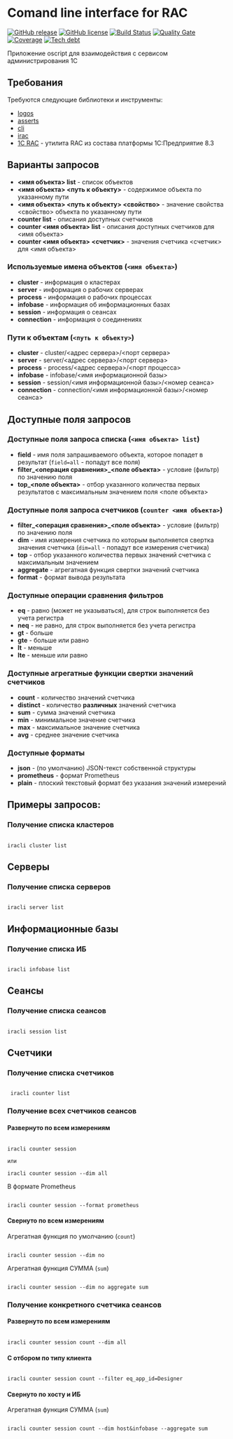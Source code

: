 # Comand line interface for RAC

[![GitHub release](https://img.shields.io/github/release/ArKuznetsov/iracli.svg?style=flat-square)](https://github.com/ArKuznetsov/iracli/releases)
[![GitHub license](https://img.shields.io/github/license/ArKuznetsov/iracli.svg?style=flat-square)](https://github.com/ArKuznetsov/iracli/blob/develop/LICENSE)
[![Build Status](https://img.shields.io/github/workflow/status/ArKuznetsov/iracli/%D0%9A%D0%BE%D0%BD%D1%82%D1%80%D0%BE%D0%BB%D1%8C%20%D0%BA%D0%B0%D1%87%D0%B5%D1%81%D1%82%D0%B2%D0%B0)](https://github.com/arkuznetsov/iracli/actions/)
[![Quality Gate](https://img.shields.io/sonar/quality_gate/iracli?server=https%3A%2F%2Fopen.checkbsl.org&sonarVersion=8.6)](https://open.checkbsl.org/dashboard/index/iracli)
[![Coverage](https://img.shields.io/sonar/coverage/iracli?server=https%3A%2F%2Fopen.checkbsl.org&sonarVersion=8.6)](https://open.checkbsl.org/dashboard/index/iracli)
[![Tech debt](https://img.shields.io/sonar/tech_debt/iracli?server=https%3A%2F%2Fopen.checkbsl.org&sonarVersion=8.6)](https://open.checkbsl.org/dashboard/index/iracli)

Приложение oscript для взаимодействия с сервисом администрирования 1С

## Требования

Требуются следующие библиотеки и инструменты:
- [logos](https://github.com/oscript-library/logos)
- [asserts](https://github.com/oscript-library/asserts)
- [cli](https://github.com/oscript-library/cli)
- [irac](https://github.com/oscript-library/v8runner)
- [1C RAC](https://releases.1c.ru/project/Platform83) - утилита RAC из состава платформы 1С:Предприятие 8.3

## Варианты запросов

  - **<имя объекта> list** - список объектов
  - **<имя объекта> <путь к объекту>** - содержимое объекта по указанному пути
  - **<имя объекта> <путь к объекту> <свойство>** - значение свойства <свойство> объекта по указанному пути
  - **counter list** - описания доступных счетчиков
  - **counter <имя объекта> list** - описания доступных счетчиков для <имя объекта>
  - **counter <имя объекта> <счетчик>** - значения счетчика <счетчик> для <имя объекта>

### Используемые имена объектов (`<имя объекта>`)

  - **cluster** - информация о кластерах
  - **server** - информация о рабочих серверах
  - **process** - информация о рабочих процессах
  - **infobase** - информация об информационных базах
  - **session** - информация о сеансах
  - **connection** - информация о соединениях

### Пути к объектам (`<путь к объекту>`)

  - **cluster** - cluster/<адрес сервера>/<порт сервера>
  - **server** - server/<адрес сервера>/<порт сервера>
  - **process** - process/<адрес сервера>/<порт процесса>
  - **infobase** - infobase/<имя информационной базы>
  - **session** - session/<имя информационной базы>/<номер сеанса>
  - **connection** - connection/<имя информационной базы>/<номер сеанса>

## Доступные поля запросов

### Доступные поля запроса списка (`<имя объекта> list`)

  - **field** - имя поля запрашиваемого объекта, которое попадет в результат (`field=all` - попадут все поля)
  - **filter_<операция сравнения>_<поле объекта>** - условие (фильтр) по значению поля
  - **top_<поле объекта>** - отбор указанного количества первых результатов с максимальным значением поля <поле объекта>

### Доступные поля запроса счетчиков (`counter <имя объекта>`)

  - **filter_<операция сравнения>_<поле объекта>** - условие (фильтр) по значению поля
  - **dim** - имя измерения счетчика по которым выполняется свертка значения счетчика (`dim=all` - попадут все измерения счетчика)
  - **top** - отбор указанного количества первых значений счетчика с максимальным значением
  - **aggregate** - агрегатная функция свертки значений счетчика
  - **format** - формат вывода результата

### Доступные операции сравнения фильтров

  - **eq** - равно (может не указываться), для строк выполняется без учета регистра
  - **neq** - не равно, для строк выполняется без учета регистра
  - **gt** - больше
  - **gte** - больше или равно
  - **lt** - меньше
  - **lte** - меньше или равно

### Доступные агрегатные функции свертки значений счетчиков

  - **count** - количество значений счетчика
  - **distinct** - количество **различных** значений счетчика
  - **sum** - сумма значений счетчика
  - **min** - минимальное значение счетчика
  - **max** - максимальное значение счетчика
  - **avg** - среднее значение счетчика

### Доступные форматы

  - **json** - (по умолчанию) JSON-текст собственной структуры
  - **prometheus** - формат Prometheus
  - **plain** - плоский текстовый формат без указания значений измерений

## Примеры запросов:

### Получение списка кластеров

```

iracli cluster list

```

## Серверы

### Получение списка серверов

```

iracli server list

```

## Информационные базы

### Получение списка ИБ

```

iracli infobase list

```

## Сеансы

### Получение списка сеансов

```

iracli session list

```
## Счетчики

### Получение списка счетчиков


```

 iracli counter list

```

### Получение всех счетчиков сеансов

#### Развернуто по всем измерениям

```

iracli counter session

или

iracli counter session --dim all

```

В формате Prometheus

```

iracli counter session --format prometheus

```

#### Свернуто по всем измерениям

Агрегатная функция по умолчанию (`count`)

```

iracli counter session --dim no

```

Агрегатная функция СУММА (`sum`)

```

iracli counter session --dim no aggregate sum

```

### Получение конкретного счетчика сеансов

#### Развернуто по всем измерениям

```

iracli counter session count --dim all

```

#### С отбором по типу клиента

```

iracli counter session count --filter eq_app_id=Designer

```

#### Свернуто по хосту и ИБ

Агрегатная функция СУММА (`sum`)

```

iracli counter session count --dim host&infobase --aggregate sum

```
